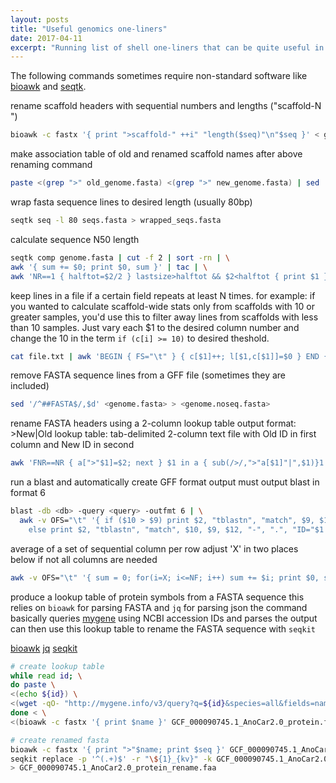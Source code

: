 ```yaml
---
layout: posts
title: "Useful genomics one-liners"
date: 2017-04-11
excerpt: "Running list of shell one-liners that can be quite useful in genomics."
---
```


The following commands sometimes require non-standard software like [bioawk](https://github.com/lh3/bioawk) and [seqtk](https://github.com/lh3/seqtk).

rename scaffold headers with sequential numbers and lengths ("scaffold-N <len>")
```bash
bioawk -c fastx '{ print ">scaffold-" ++i" "length($seq)"\n"$seq }' < genome.fasta > new_genome.fasta
```

make association table of old and renamed scaffold names after above renaming command
```bash
paste <(grep ">" old_genome.fasta) <(grep ">" new_genome.fasta) | sed 's/>//g'
```

wrap fasta sequence lines to desired length (usually 80bp)
```bash
seqtk seq -l 80 seqs.fasta > wrapped_seqs.fasta
```

calculate sequence N50 length
```bash
seqtk comp genome.fasta | cut -f 2 | sort -rn | \
awk '{ sum += $0; print $0, sum }' | tac | \
awk 'NR==1 { halftot=$2/2 } lastsize>halftot && $2<halftot { print $1 } { lastsize=$2 }'
```

keep lines in a file if a certain field repeats at least N times.
for example: if you wanted to calculate scaffold-wide stats only from scaffolds with 10 or greater samples,
you'd use this to filter away lines from scaffolds with less than 10 samples.
Just vary each $1 to the desired column number and change the 10 in the term `if (c[i] >= 10)` to desired theshold.
```bash
cat file.txt | awk 'BEGIN { FS="\t" } { c[$1]++; l[$1,c[$1]]=$0 } END { for (i in c) { if (c[i] >= 10) for (j = 1; j <= c[i]; j++) print l[i,j] } }'
```

remove FASTA sequence lines from a GFF file (sometimes they are included)
```bash
sed '/^##FASTA$/,$d' <genome.fasta> > <genome.noseq.fasta>
```

rename FASTA headers using a 2-column lookup table
output format: >New|Old
lookup table: tab-delimited 2-column text file with Old ID in first column and New ID in second
```bash
awk 'FNR==NR { a[">"$1]=$2; next } $1 in a { sub(/>/,">"a[$1]"|",$1)}1' lookup.txt seqs.fasta
```

run a blast and automatically create GFF format output
must output blast in format 6
```bash
blast -db <db> -query <query> -outfmt 6 | \
  awk -v OFS="\t" '{ if ($10 > $9) print $2, "tblastn", "match", $9, $10, $12, "+", ".", "ID="$1; \
    else print $2, "tblastn", "match", $10, $9, $12, "-", ".", "ID="$1 }'
```

average of a set of sequential column per row
adjust 'X' in two places below if not all columns are needed
```bash
awk -v OFS="\t" '{ sum = 0; for(i=X; i<=NF; i++) sum += $i; print $0, sum, sum / (NF-(X-1)) }'
```

produce a lookup table of protein symbols from a FASTA sequence
this relies on `bioawk` for parsing FASTA and `jq` for parsing json
the command basically queries [mygene](mygene.info) using NCBI accession IDs and parses the output
can then use this lookup table to rename the FASTA sequence with `seqkit`

[bioawk](https://github.com/lh3/bioawk)
[jq](https://stedolan.github.io/jq/)
[seqkit](http://bioinf.shenwei.me/seqkit/)
```bash
# create lookup table
while read id; \
do paste \
<(echo ${id}) \
<(wget -qO- "http://mygene.info/v3/query?q=${id}&species=all&fields=name,symbol,taxid" | jq '.hits[0] | "\(._id)_\(.symbol)"' | sed 's/"//g'); \
done < \
<(bioawk -c fastx '{ print $name }' GCF_000090745.1_AnoCar2.0_protein.faa)

# create renamed fasta
bioawk -c fastx '{ print ">"$name; print $seq }' GCF_000090745.1_AnoCar2.0_protein.faa | \
seqkit replace -p '^(.+)$' -r "\${1}_{kv}" -k GCF_000090745.1_AnoCar2.0_protein_lookup.txt \
> GCF_000090745.1_AnoCar2.0_protein_rename.faa
```
